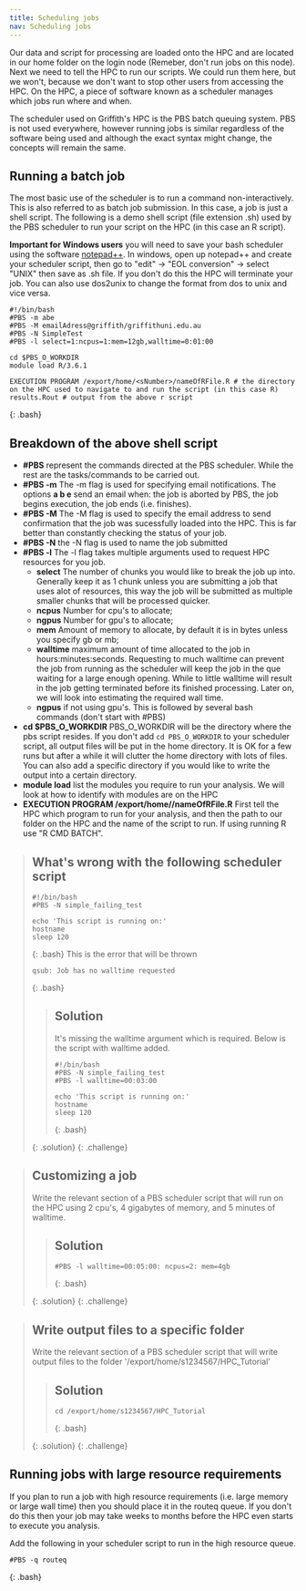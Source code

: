 ```yaml
---
title: Scheduling jobs
nav: Scheduling jobs
---
```


Our data and script for processing are loaded onto the HPC and are located in our home folder on the login node (Remeber, don't run jobs on this node). Next we need to tell the HPC to run our scripts. We could run them here, but we won't, because we don't want to stop other users from accessing the HPC.
On the HPC, a piece of software known as a scheduler manages which jobs run where and when.

The scheduler used on Griffith's HPC is the PBS batch queuing system.
PBS is not used everywhere, however
running jobs is similar regardless of the software being used and although the exact syntax might change, the concepts will remain the same.

## Running a batch job

The most basic use of the scheduler is to run a command non-interactively.
This is also referred to as batch job submission.
In this case, a job is just a shell script.
The following is a demo shell script (file extension .sh) used by the PBS scheduler to run your script on the HPC (in this case an R script).

**Important for Windows users** you will need to save your bash scheduler using the software <a href="https://notepad-plus-plus.org/downloads/v7.0/" target="_blank">notepad++</a>. In windows, open up notepad++ and create your scheduler script, then go to "edit" -> "EOL conversion" -> select "UNIX" then save as .sh file. If you don't do this the HPC will terminate your job. You can also use dos2unix to change the format from dos to unix and vice versa.

```
#!/bin/bash
#PBS -m abe
#PBS -M emailAdress@griffith/griffithuni.edu.au
#PBS -N SimpleTest 
#PBS -l select=1:ncpus=1:mem=12gb,walltime=0:01:00

cd $PBS_O_WORKDIR
module load R/3.6.1

EXECUTION PROGRAM /export/home/<sNumber>/nameOfRFile.R # the directory on the HPC used to navigate to and run the script (in this case R)
results.Rout # output from the above r script
```
{: .bash}

## Breakdown of the above shell script
* **#PBS** represent the commands directed at the PBS scheduler. While the rest are the tasks/commands to be carried out.
* **#PBS -m** The -m flag is used for specifying email notifications. The options **a b e** send an email when: the job is aborted by PBS, the job begins execution, the job ends (i.e. finishes).
* **#PBS -M** The -M flag is used to specify the email address to send confirmation that the job was sucessfully loaded into the HPC. This is far better than constantly checking the status of your job.
* **#PBS -N** the -N flag is used to name the job submitted
* **#PBS -l** The -l flag takes multiple arguments used to request HPC resources for you job.
   * **select** The number of chunks you would like to break the job up into. Generally keep it as 1 chunk unless you are submitting a job that uses alot of resources, this way the job will be submitted as multiple smaller chunks that will be processed quicker.
   * **ncpus** Number for cpu's to allocate; 
   * **ngpus** Number for gpu's to allocate; 
   * **mem** Amount of memory to allocate, by default it is in bytes unless you specify gb or mb; 
   * **walltime** maximum amount of time allocated to the job in hours:minutes:seconds. Requesting to much walltime can prevent the job from running as the scheduler will keep the job in the que waiting for a large enough opening. While to little walltime will result in the job getting terminated before its finished processing. Later on, we will look into estimating the required wall time.
   * **ngpus** if not using gpu's.
This is followed by several bash commands (don't start with #PBS)
* **cd $PBS_O_WORKDIR** PBS_O_WORKDIR will be the directory where the pbs script resides. If you don't add `cd PBS_O_WORKDIR` to your scheduler script, all output files will be put in the home directory. It is OK for a few runs but after a while it will clutter the home directory with lots of files. You can also add a specific directory if you would like to write the output into a certain directory.
* **module load** list the modules you require to run your analysis. We will look at how to identify with modules are on the HPC
* **EXECUTION PROGRAM /export/home/<sNumber>/nameOfRFile.R** First tell the HPC which program to run for your analysis, and then the path to our folder on the HPC and the name of the script to run. If using running R use "R CMD BATCH".

> ## What's wrong with the following scheduler script
> ```
> #!/bin/bash
> #PBS -N simple_failing_test
> 
> echo 'This script is running on:'
> hostname
> sleep 120
> ```
> {: .bash}
> This is the error that will be thrown
> ```
> qsub: Job has no walltime requested
> ```
>
> {: .bash} 
> > ## Solution
> > It's missing the walltime argument which is required. Below is the script with walltime added.
> > ```
> > #!/bin/bash
> > #PBS -N simple_failing_test
> > #PBS -l walltime=00:03:00
> > 
> > echo 'This script is running on:'
> > hostname
> > sleep 120
> > ```
> > {: .bash}
> > 
> {: .solution}
{: .challenge}

> ## Customizing a job
>
> Write the relevant section of a PBS scheduler script that will run on the HPC using 2 cpu's, 4 gigabytes of memory, and 5 minutes of walltime.
>
> > ## Solution
> > 
> > ```
> > #PBS -l walltime=00:05:00: ncpus=2: mem=4gb
> > ```
> > {: .bash}
> > 
> {: .solution}
{: .challenge}

> ## Write output files to a specific folder
>
> Write the relevant section of a PBS scheduler script that will write output files to the folder '/export/home/s1234567/HPC_Tutorial'
>
> > ## Solution
> > 
> > ```
> > cd /export/home/s1234567/HPC_Tutorial
> > ```
> > {: .bash}
> > 
> {: .solution}
{: .challenge}

## Running jobs with large resource requirements
If you plan to run a job with high resource requirements (i.e. large memory or large wall time) then you should place it in the routeq queue. If you don't do this then your job may take weeks to months before the HPC even starts to execute you analysis.

Add the following in your scheduler script to run in the high resource queue.
```
#PBS -q routeq
```
{: .bash}